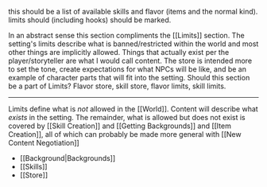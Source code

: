 this should be a list of available skills and flavor (items and the normal kind).
limits should (including hooks) should be marked.

In an abstract sense this section compliments the [[Limits]] section. The setting's limits describe what is banned/restricted within the world and most other things are implicitly allowed. Things that actually exist per the player/storyteller are what I would call content. The store is intended more to set the tone, create expectations for what NPCs will be like, and be an example of character parts that will fit into the setting. Should this section be a part of Limits? Flavor store, skill store, flavor limits, skill limits.

---

Limits define what is *not* allowed in the [[World]]. Content will describe what *exists* in the setting. The remainder, what is allowed but does not exist is covered by [[Skill Creation]] and [[Getting Backgrounds]] and [[Item Creation]], all of which can probably be made more general with [[New Content Negotiation]]
- [[Background|Backgrounds]]
- [[Skills]]
- [[Store]]

